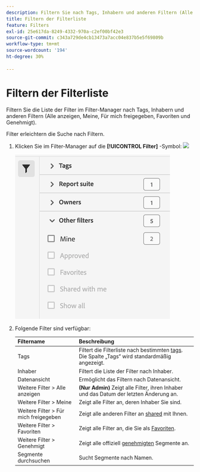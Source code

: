 ```yaml
---
description: Filtern Sie nach Tags, Inhabern und anderen Filtern (Alle anzeigen, Meine, Für mich freigegeben, Favoriten und Genehmigt).
title: Filtern der Filterliste
feature: Filters
exl-id: 25e617da-8249-4332-970a-c2ef00bf42e3
source-git-commit: c343a729de4cb13473a7acc04e837b5e5f69809b
workflow-type: tm+mt
source-wordcount: '194'
ht-degree: 30%

---
```


# Filtern der Filterliste

Filtern Sie die Liste der Filter im Filter-Manager nach Tags, Inhabern und anderen Filtern (Alle anzeigen, Meine, Für mich freigegeben, Favoriten und Genehmigt).

Filter erleichtern die Suche nach Filtern.

1. Klicken Sie im Filter-Manager auf die **[!UICONTROL Filter]** -Symbol:  ![](https://spectrum.adobe.com/static/icons/workflow_18/Smock_Filter_18_N.svg)

   ![Filter-Manager: Zeigt das Symbol Filter und verfügbare Filter an.](assets/filtering.png)

2. Folgende Filter sind verfügbar:

   | Filtername | Beschreibung |
   |---|---|
   | Tags | Filtert die Filterliste nach bestimmten [tags](/help/components/filters/filters-tag.md). Die Spalte „Tags“ wird standardmäßig angezeigt. |
   | Inhaber | Filtert die Liste der Filter nach Inhaber. |
   | Datenansicht | Ermöglicht das Filtern nach Datenansicht. |
   | Weitere Filter > Alle anzeigen | **(Nur Admin)** Zeigt alle Filter, ihren Inhaber und das Datum der letzten Änderung an. |
   | Weitere Filter > Meine | Zeigt alle Filter an, deren Inhaber Sie sind. |
   | Weitere Filter > Für mich freigegeben | Zeigt alle anderen Filter an [shared](/help/components/filters/filters-share.md) mit Ihnen. |
   | Weitere Filter > Favoriten | Zeigt alle Filter an, die Sie als [Favoriten](/help/components/filters/filters-favorite.md). |
   | Weitere Filter > Genehmigt | Zeigt alle offiziell  [genehmigten](/help/components/filters/filters-approve.md) Segmente an. |
   | Segmente durchsuchen | Sucht Segmente nach Namen. |

